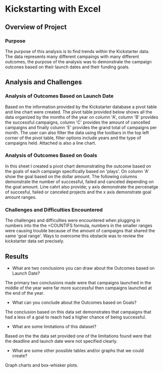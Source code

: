 # Kickstarting with Excel

## Overview of Project

### Purpose

The purpose of this analysis is to find trends within the Kickstarter data. The data represents many different campaings with many different outcomes, the purpose of the analysis was to demonstrate the campaign outcones based on their launch dates and their funding goals.  

## Analysis and Challenges

### Analysis of Outcomes Based on Launch Date

Based on the information provided by the Kickstarter database a pivot table and line chart were created. The pivot table provided below shows all the data organized by the months of the year on column 'A', column 'B' provides the successful campaigns, column 'C' provides the amount of cancelled campaigns and finally column 'E' provides the grand total of campaigns per month. The user can also filter the data using the toolbars in the top left corner of the pivot table, filter options include years and the type of campaigns held. Attached is also a line chart.

### Analysis of Outcomes Based on Goals

In this sheet I created a pivot chart demonstrating the outcome based on the goals of each campaign specifically based on 'plays'. On column 'A' show the goal  based on the dollar amount. The following columns demonstrate the number of successful, failed and canceled depending on the goal amount. Line cahrt also provide; y axis demonstrate the percenatge of succesful, failed or canceled projects and the x axis demonstrate goal amount ranges. 

### Challenges and Difficulties Encountered

The challenges and difficulties were encountered when plugging in numbers into the the =COUNTIFS formula, numbers in the smaller ranges were causing trouble because of the amount of campaigns that shared the same 'goal range'. Ways to overcome this obstacle was to review the kickstarter data set precisely. 

## Results

- What are two conclusions you can draw about the Outcomes based on Launch Date?

The primary two conclusions made were that campaigns launched in the middle of the year were far more successful then campaigns launched at the end of the year. 

- What can you conclude about the Outcomes based on Goals?

The conclusion based on this data set demonstrates that campaigns that had a less of a goal to reach had a higher chance of being successful. 

- What are some limitations of this dataset?

Based on the the data set provided one of the limitations found were that the deadline and launch date were not specified clearly.

- What are some other possible tables and/or graphs that we could create?

Graph charts and box-whisker plots. 
